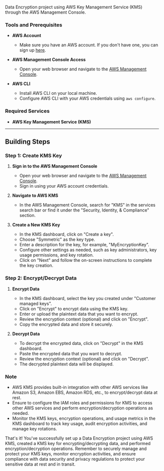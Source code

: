 Data Encryption project using AWS Key Management Service (KMS) through the AWS Management Console.

### Tools and Prerequisites

- **AWS Account**
  - Make sure you have an AWS account. If you don't have one, you can sign up [here](https://aws.amazon.com/).

- **AWS Management Console Access**
  - Open your web browser and navigate to the [AWS Management Console](https://aws.amazon.com/console/).

- **AWS CLI**
  - Install AWS CLI on your local machine.
  - Configure AWS CLI with your AWS credentials using `aws configure`.

### Required Services

- **AWS Key Management Service (KMS)**

---

## Building Steps

### Step 1: Create KMS Key

1. **Sign in to the AWS Management Console**
   - Open your web browser and navigate to the [AWS Management Console](https://aws.amazon.com/console/).
   - Sign in using your AWS account credentials.

2. **Navigate to AWS KMS**
   - In the AWS Management Console, search for "KMS" in the services search bar or find it under the "Security, Identity, & Compliance" section.

3. **Create a New KMS Key**
   - In the KMS dashboard, click on "Create a key".
   - Choose "Symmetric" as the key type.
   - Enter a description for the key, for example, "MyEncryptionKey".
   - Configure other settings as needed, such as key administrators, key usage permissions, and key rotation.
   - Click on "Next" and follow the on-screen instructions to complete the key creation.

### Step 2: Encrypt/Decrypt Data

1. **Encrypt Data**
   - In the KMS dashboard, select the key you created under "Customer managed keys".
   - Click on "Encrypt" to encrypt data using the KMS key.
   - Enter or upload the plaintext data that you want to encrypt.
   - Review the encryption context (optional) and click on "Encrypt".
   - Copy the encrypted data and store it securely.

2. **Decrypt Data**
   - To decrypt the encrypted data, click on "Decrypt" in the KMS dashboard.
   - Paste the encrypted data that you want to decrypt.
   - Review the encryption context (optional) and click on "Decrypt".
   - The decrypted plaintext data will be displayed.

### Note

- AWS KMS provides built-in integration with other AWS services like Amazon S3, Amazon EBS, Amazon RDS, etc., to encrypt/decrypt data at rest.
- Ensure to configure the IAM roles and permissions for KMS to access other AWS services and perform encryption/decryption operations as needed.
- Monitor the KMS keys, encryption operations, and usage metrics in the KMS dashboard to track key usage, audit encryption activities, and manage key rotations.

That's it! You've successfully set up a Data Encryption project using AWS KMS, created a KMS key for encrypting/decrypting data, and performed encryption/decryption operations. Remember to securely manage and protect your KMS keys, monitor encryption activities, and ensure compliance with data security and privacy regulations to protect your sensitive data at rest and in transit.
